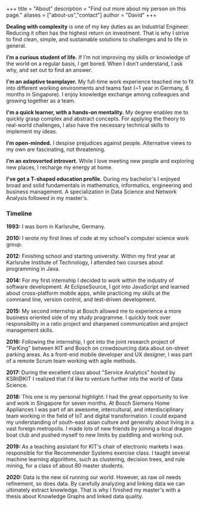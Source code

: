 +++
title = "About"
description = "Find out more about my person on this page."
aliases = ["about-us","contact"]
author = "David"
+++

**Dealing with complexity** is one of my key duties as an Industrial Engineer. Reducing it often has the highest return on investment. That is why I strive to find clean, simple, and sustainable solutions to challenges and to life in general.

**I’m a curious student of life.** If I’m not improving my skills or knowledge of the world on a regular basis, I get bored. When I don’t understand, I ask why, and set out to find an answer.

**I'm an adaptive teamplayer.** My full-time work experience teached me to fit into different working environments and teams fast (~1 year in Germany, 6 months in Singapore). I enjoy knowledge exchange among colleagues and growing together as a team.

**I'm a quick learner, with a hands-on mentality.** My degree enables me to quickly grasp complex and abstract concepts. For applying the theory to real-world challenges, I also have the necessary technical skills to implement my ideas.

**I’m open-minded.** I despise prejudices against people. Alternative views to my own are fascinating, not threatening.

**I’m an extroverted introvert.** While I love meeting new people and exploring new places, I recharge my energy at home.  

**I've got a T-shaped education profile.** During my bachelor's I enjoyed broad and solid fundamentals in mathematics, informatics, engineering and business management. A specialization in Data Science and Network Analysis followed in my master's.


### Timeline

**1993:** I was born in Karlsruhe, Germany.

**2010:** I wrote my first lines of code at my school's computer science work group.

**2012:** Finishing school and starting university. Within my first year at Karlsruhe Institute of Technology, I attended two courses about programming in Java.

**2014:** For my first internship I decided to work within the industry of software development. At EclipseSource, I got into JavaScript and learned about cross-platform mobile apps, while practicing my skills at the command line, version control, and test-driven development.

**2015:** My second internship at Bosch allowed me to experience a more business oriented side of my study programme. I quickly took over responsibility in a ratio project and sharpened communication and project management skills.

**2016:** Following the internship, I got into the joint research project of "ParKing" between KIT and Bosch on crowdsourcing data about on-street parking areas. As a front-end mobile developer and UX designer, I was part of a remote Scrum team working with agile methods.

**2017:** During the excellent class about "Service Analytics" hosted by KSRI@KIT I realized that I'd like to venture further into the world of Data Science.

**2018:** This one is my personal highlight: I had the great opportunity to live and work in Singapore for seven months. At Bosch Siemens Home Appliances I was part of an awesome, intercultural, and interdisciplinary team working in the field of IoT and digital transformation. I could expand my understanding of south-east asian culture and generally about living in a vast foreign metropolis. I made lots of new friends by joining a local dragon boat club and pushed myself to new limits by paddling and working out.

**2019:** As a teaching assistant for KIT's chair of electronic markets I was responsible for the Recommender Systems exercise class. I taught several machine learning algorithms, such as clustering, decision trees, and rule mining, for a class of about 80 master students.

**2020:** Data is the new oil running our world. However, as raw oil needs refinement, so does data. By carefully analyzing and linking data we can ultimately extract knowledge. That is why I finished my master's with a thesis about Knowledge Graphs and linked data quality.
